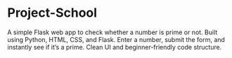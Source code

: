 # Project-School
A simple Flask web app to check whether a number is prime or not. Built using Python, HTML, CSS, and Flask. Enter a number, submit the form, and instantly see if it’s a prime. Clean UI and beginner-friendly code structure.
